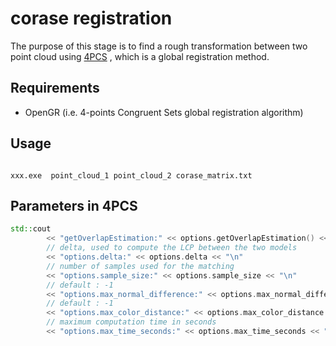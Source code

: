# corase registration

The purpose of this stage is to find a rough transformation between two point cloud using [4PCS](https://github.com/STORM-IRIT/OpenGR) , which is a global registration method.

## Requirements

- OpenGR (i.e.  4-points Congruent Sets global registration algorithm)

## Usage

``` shell

xxx.exe  point_cloud_1 point_cloud_2 corase_matrix.txt

```

## Parameters in 4PCS

``` c++
std::cout
		<< "getOverlapEstimation:" << options.getOverlapEstimation() << "\n"
		// delta, used to compute the LCP between the two models
		<< "options.delta:" << options.delta << "\n"
		// number of samples used for the matching
		<< "options.sample_size:" << options.sample_size << "\n"
		// default : -1
		<< "options.max_normal_difference:" << options.max_normal_difference << "\n"
		// default : -1
		<< "options.max_color_distance:" << options.max_color_distance << "\n"
		// maximum computation time in seconds
		<< "options.max_time_seconds:" << options.max_time_seconds << "\n";
```